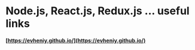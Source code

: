 # Node.js, React.js, Redux.js ... useful links

#### [https://evheniy.github.io/](https://evheniy.github.io/)
